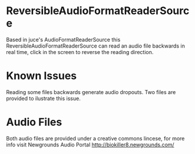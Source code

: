 # ReversibleAudioFormatReaderSource

Based in juce's AudioFormatReaderSource this ReversibleAudioFormatReaderSource can read an audio file backwards in real time, click in the screen to reverse the reading direction.

# Known Issues

Reading some files backwards generate audio dropouts. Two files are provided to ilustrate this issue.

# Audio Files
Both audio files are provided under a creative commons lincese, for more info visit Newgrounds Audio Portal http://biokiller8.newgrounds.com/
